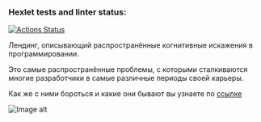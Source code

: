 ### Hexlet tests and linter status:
[![Actions Status](https://github.com/k1ntsugi1/layout-designer-project-lvl1/workflows/hexlet-check/badge.svg)](https://github.com/k1ntsugi1/layout-designer-project-lvl1/actions)

Лeндинг, описывающий распространённые когнитивные искажения в программировании. 

Это самые распространённые проблемы, с которыми сталкиваются многие разработчики в самые различные периоды своей карьеры.

Как же с ними бороться и какие они бывают вы узнаете по [ссылке](festive-fruit.surge.sh)

![Image alt](https://github.com/hexlet-components/projects-css-l1-cognitive-biases/blob/main/test-images/1440px/header-section.png)
